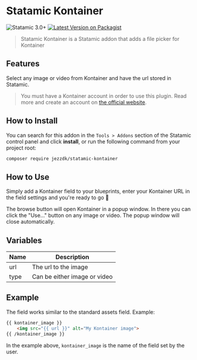 # Statamic Kontainer

![Statamic 3.0+](https://img.shields.io/badge/Statamic-3.0+-FF269E?style=for-the-badge&link=https://statamic.com)
[![Latest Version on Packagist](https://img.shields.io/packagist/v/jezzdk/statamic-kontainer.svg?style=for-the-badge)](https://packagist.org/packages/jezzdk/statamic-kontainer)

> Statamic Kontainer is a Statamic addon that adds a file picker for Kontainer  

## Features

Select any image or video from Kontainer and have the url stored in Statamic.

> You must have a Kontainer account in order to use this plugin.
> Read more and create an account on [the official website](https://kontainer.com/).

## How to Install

You can search for this addon in the `Tools > Addons` section of the Statamic control panel and click **install**, or run the following command from your project root:

``` bash
composer require jezzdk/statamic-kontainer
```

## How to Use

Simply add a Kontainer field to your blueprints, enter your Kontainer URL in the field settings and you're ready to go 🎉

The browse button will open Kontainer in a popup window. In there you can click the "Use..." button on any image or video. The popup window will close automatically.

## Variables

| Name | Description |
| --- | --- |
| url | The url to the image |
| type | Can be either image or video |

## Example

The field works similar to the standard assets field. Example:

```html
{{ kontainer_image }}
    <img src="{{ url }}" alt="My Kontainer image">
{{ /kontainer_image }}
```

In the example above, `kontainer_image` is the name of the field set by the user.
